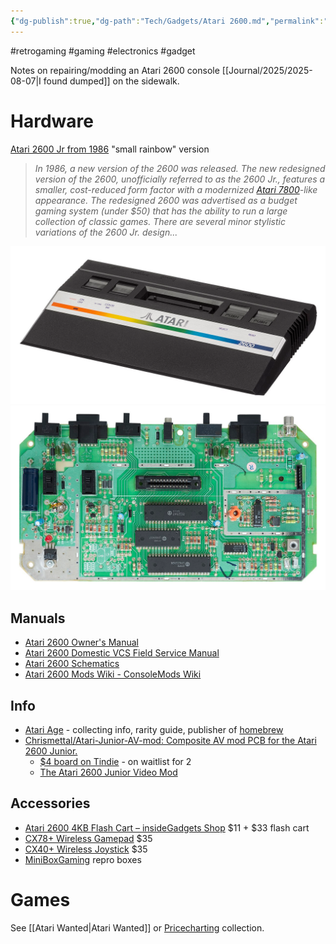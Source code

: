 ```yaml
---
{"dg-publish":true,"dg-path":"Tech/Gadgets/Atari 2600.md","permalink":"/tech/gadgets/atari-2600/","noteIcon":"2"}
---
```


#retrogaming #gaming #electronics #gadget 

Notes on repairing/modding an Atari 2600 console [[Journal/2025/2025-08-07\|I found dumped]] on the sidewalk.
# Hardware
[Atari 2600 Jr from 1986](https://en.wikipedia.org/wiki/Atari_2600_hardware) "small rainbow" version
> *In 1986, a new version of the 2600 was released. The new redesigned version of the 2600, unofficially referred to as the 2600 Jr., features a smaller, cost-reduced form factor with a modernized [Atari 7800](https://en.wikipedia.org/wiki/Atari_7800 "Atari 7800")-like appearance. The redesigned 2600 was advertised as a budget gaming system (under $50) that has the ability to run a large collection of classic games. There are several minor stylistic variations of the 2600 Jr. design...*

![atarijr-bigrainbw.png](/img/user/System/Uploads/atarijr-bigrainbw.png)
![atarijrboard.png](/img/user/System/Uploads/atarijrboard.png)
## Manuals
* [Atari 2600 Owner's Manual](https://archive.org/details/Atari_2600_Owners_Manual_1982_Atari_AU_rev_1)
* [Atari 2600 Domestic VCS Field Service Manual](https://archive.org/details/atari-2600-field-service-manual)
* [Atari 2600 Schematics](https://archive.org/details/atari-2600-schematics-archive)
* [Atari 2600 Mods Wiki - ConsoleMods Wiki](https://consolemods.org/wiki/Atari_2600:Atari_2600_Mods_Wiki)
## Info
* [Atari Age](https://www.atariage.com/) - collecting info, rarity guide, publisher of [homebrew](https://store.atariage.com/collections/homebrews)
* [Chrismettal/Atari-Junior-AV-mod: Composite AV mod PCB for the Atari 2600 Junior.](https://github.com/Chrismettal/Atari-Junior-AV-mod)
	* [$4 board on Tindie](https://www.tindie.com/products/binary-6/2600-junior-composite-av-mod-atari-pal-ntsc/) - on waitlist for 2
	* [The Atari 2600 Junior Video Mod](https://wolfgang-ziegler.com/Blog/atari2600-video-mod)
## Accessories
* [Atari 2600 4KB Flash Cart – insideGadgets Shop](https://shop.insidegadgets.com/product/atari-2600-4kb-flash-cart/) $11 + $33 flash cart
* [CX78+ Wireless Gamepad](https://store.atariage.com/products/cx78-wireless-gamepad) $35
* [CX40+ Wireless Joystick](https://store.atariage.com/products/cx40-wireless-joystick) $35
* [MiniBoxGaming](https://miniboxgaming.com/) repro boxes
# Games
See [[Atari Wanted\|Atari Wanted]] or [Pricecharting](https://www.pricecharting.com/offers?seller=nmuiglnxexj6inieojgo5tun5y&status=collection) collection.

